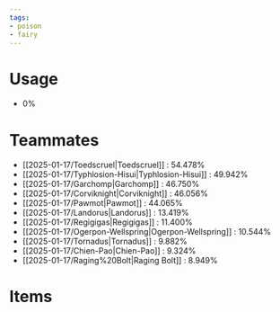 ```yaml
---
tags:
- poison
- fairy
---
```

# Usage
- 0%
# Teammates
- [[2025-01-17/Toedscruel|Toedscruel]] : 54.478%
- [[2025-01-17/Typhlosion-Hisui|Typhlosion-Hisui]] : 49.942%
- [[2025-01-17/Garchomp|Garchomp]] : 46.750%
- [[2025-01-17/Corviknight|Corviknight]] : 46.056%
- [[2025-01-17/Pawmot|Pawmot]] : 44.065%
- [[2025-01-17/Landorus|Landorus]] : 13.419%
- [[2025-01-17/Regigigas|Regigigas]] : 11.400%
- [[2025-01-17/Ogerpon-Wellspring|Ogerpon-Wellspring]] : 10.544%
- [[2025-01-17/Tornadus|Tornadus]] : 9.882%
- [[2025-01-17/Chien-Pao|Chien-Pao]] : 9.324%
- [[2025-01-17/Raging%20Bolt|Raging Bolt]] : 8.949%
# Items